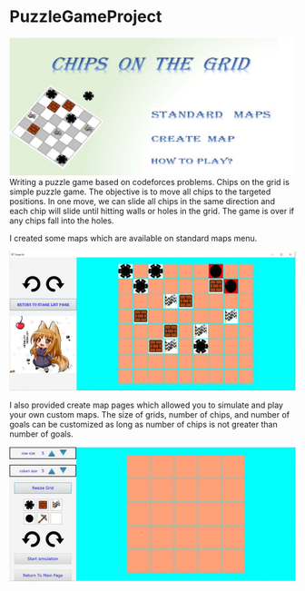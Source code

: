 # PuzzleGameProject
![plot](./res/Image/sample_main_menu.png)
Writing a puzzle game based on codeforces problems. 
Chips on the grid is simple puzzle game. The objective is to move all chips to the targeted positions.
In one move, we can slide all chips in the same direction and each chip will slide until hitting walls or holes in the grid.
The game is over if any chips fall into the holes.


I created some maps which are available on standard maps menu.

![plot](./res/Image/sample_game_map.PNG)

I also provided create map pages which allowed you to simulate and play your own custom maps.
The size of grids, number of chips, and number of goals can be customized as long as number of chips is not greater than number of goals.

![plot](./res/Image/sample_create_map.PNG)
